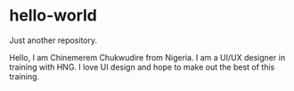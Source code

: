 # hello-world
Just another repository.

Hello, I am Chinemerem Chukwudire from Nigeria.
I am a UI/UX designer in training with HNG.
I love UI design and hope to make out the best of this training.

